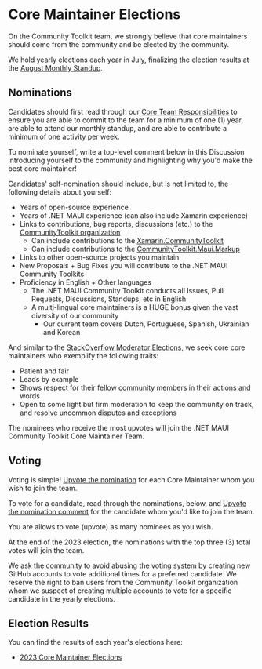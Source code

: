 # Core Maintainer Elections

On the Community Toolkit team, we strongly believe that core maintainers should come from the community and be elected by the community. 

We hold yearly elections each year in July, finalizing the election results at the [August Monthly Standup](https://github.com/CommunityToolkit/Maui/wiki/Monthly-Standups).

## Nominations

Candidates should first read through our [Core Team Responsibilities](https://github.com/CommunityToolkit/Maui/wiki/Core-Team-Tools-and-Responsibilities#responsibilities) to ensure you are able to commit to the team for a minimum of one (1) year, are able to attend our monthly standup, and are able to contribute a minimum of one activity per week. 

To nominate yourself, write a top-level comment below in this Discussion introducing yourself to the community and highlighting why you'd make the best core maintainer!

Candidates' self-nomination should include, but is not limited to, the following details about yourself:
- Years of open-source experience
- Years of .NET MAUI experience (can also include Xamarin experience)
- Links to contributions, bug reports, discussions (etc.) to the [CommunityToolkit organization](https://github.com/CommunityToolkit) 
  - Can include contributions to the [Xamarin.CommunityToolkit](https://github.com/xamarin/xamarincommunitytoolkit)
  - Can include contributions to the [CommunityToolkit.Maui.Markup](https://github.com/communitytoolkit/maui.markup)
- Links to other open-source projects you maintain
- New Proposals + Bug Fixes you will contribute to the .NET MAUI Community Toolkits
- Proficiency in English + Other languages 
  - The .NET MAUI Community Toolkit conducts all Issues, Pull Requests, Discussions, Standups, etc in English
  - A multi-lingual core maintainers is a HUGE bonus given the vast diversity of our community
    - Our current team covers Dutch, Portuguese, Spanish, Ukrainian and Korean

And similar to the [StackOverflow Moderator Elections](https://stackoverflow.com/election/14 ), we seek core core maintainers who exemplify the following traits:

- Patient and fair
- Leads by example
- Shows respect for their fellow community members in their actions and words
- Open to some light but firm moderation to keep the community on track, and resolve uncommon disputes and exceptions

The nominees who receive the most upvotes will join the .NET MAUI Community Toolkit Core Maintainer Team.

## Voting 

Voting is simple! [Upvote the nomination](https://docs.github.com/en/discussions/collaborating-with-your-community-using-discussions/participating-in-a-discussion#upvoting-a-comment) for each Core Maintainer whom you wish to join the team. 

To vote for a candidate, read through the nominations, below, and [Upvote the nomination comment](https://docs.github.com/en/discussions/collaborating-with-your-community-using-discussions/participating-in-a-discussion#upvoting-a-comment) for the candidate whom you'd like to join the team.

You are allows to vote (upvote) as many nominees as you wish.

At the end of the 2023 election, the nominations with the top three (3) total votes will join the team.

We ask the community to avoid abusing the voting system by creating new GitHub accounts to vote additional times for a preferred candidate. We reserve the right to ban users from the Community Toolkit organization whom we suspect of creating multiple accounts to vote for a specific candidate in the yearly elections.

## Election Results

You can find the results of each year's elections here:
- [2023 Core Maintainer Elections](https://github.com/CommunityToolkit/Maui/discussions/1282)
